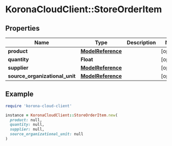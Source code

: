 # KoronaCloudClient::StoreOrderItem

## Properties

| Name | Type | Description | Notes |
| ---- | ---- | ----------- | ----- |
| **product** | [**ModelReference**](ModelReference.md) |  | [optional] |
| **quantity** | **Float** |  | [optional] |
| **supplier** | [**ModelReference**](ModelReference.md) |  | [optional] |
| **source_organizational_unit** | [**ModelReference**](ModelReference.md) |  | [optional] |

## Example

```ruby
require 'korona-cloud-client'

instance = KoronaCloudClient::StoreOrderItem.new(
  product: null,
  quantity: null,
  supplier: null,
  source_organizational_unit: null
)
```

